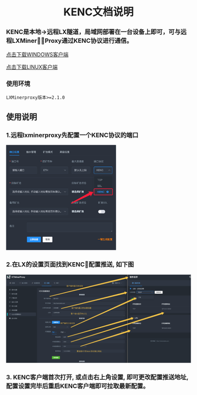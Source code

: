 <div align="center">

# KENC文档说明

</div>

<p id="kenc"></p>

### KENC是本地->远程LX隧道，局域网部署在一台设备上即可，可与远程LXMinerProxy通过KENC协议进行通信。

<a href="https://github.com/tiancao2022/LXMinerProxy/raw/main/KENC/windows.zip">点击下载WINDOWS客户端</a>

<a href="https://github.com/tiancao2022/LXMinerProxy/raw/main/KENC/kenc_v_linux">点击下载LINUX客户端</a>

### 使用环境
```
LXMinerproxy版本>=2.1.0
```

## 使用说明

### 1.远程lxminerproxy先配置一个KENC协议的端口

<img src="./../image/t14.png" alt="Logo" width="300">

### 2.在LX的设置页面找到KENC配置推送, 如下图
<img src="./../image/kenc.png" alt="Logo">

### 3. KENC客户端首次打开, 或点击右上角设置, 即可更改配置推送地址, 配置设置完毕后重启KENC客户端即可拉取最新配置。
